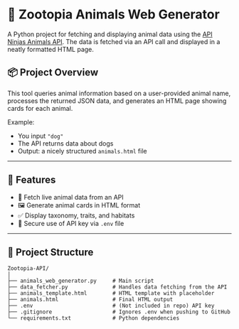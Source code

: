 # 🐾 Zootopia Animals Web Generator

A Python project for fetching and displaying animal data using the [API Ninjas Animals API](https://api-ninjas.com/api/animals). The data is fetched via an API call and displayed in a neatly formatted HTML page.

## 📦 Project Overview

This tool queries animal information based on a user-provided animal name, processes the returned JSON data, and generates an HTML page showing cards for each animal.

Example:
- You input `"dog"`
- The API returns data about dogs
- Output: a nicely structured `animals.html` file

---

## 🚀 Features

- 🐶 Fetch live animal data from an API
- 🖼️ Generate animal cards in HTML format
- ✅ Display taxonomy, traits, and habitats
- 🔐 Secure use of API key via `.env` file

---

## 📁 Project Structure

```plaintext
Zootopia-API/
│
├── animals_web_generator.py     # Main script
├── data_fetcher.py              # Handles data fetching from the API
├── animals_template.html        # HTML template with placeholder
├── animals.html                 # Final HTML output
├── .env                         # (Not included in repo) API key
├── .gitignore                   # Ignores .env when pushing to GitHub
└── requirements.txt             # Python dependencies

